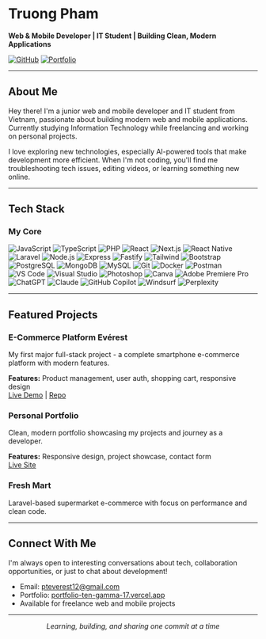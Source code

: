 # Truong Pham

**Web & Mobile Developer | IT Student | Building Clean, Modern Applications**

[![GitHub](https://img.shields.io/badge/GitHub-rustybrozen-111827?style=flat&logo=github)](https://github.com/rustybrozen)
[![Portfolio](https://img.shields.io/badge/Portfolio-Live-0f766e?style=flat)](https://portfolio-ten-gamma-17.vercel.app/)

---

## About Me

Hey there! I'm a junior web and mobile developer and IT student from Vietnam, passionate about building modern web and mobile applications. Currently studying Information Technology while freelancing and working on personal projects.

I love exploring new technologies, especially AI-powered tools that make development more efficient. When I'm not coding, you'll find me troubleshooting tech issues, editing videos, or learning something new online.


---

## Tech Stack

### My Core
![JavaScript](https://img.shields.io/badge/JavaScript-F7DF1E?style=flat&logo=javascript&logoColor=black)
![TypeScript](https://img.shields.io/badge/TypeScript-3178C6?style=flat&logo=typescript&logoColor=white)
![PHP](https://img.shields.io/badge/PHP-777BB4?style=flat&logo=php&logoColor=white)
![React](https://img.shields.io/badge/React-20232A?style=flat&logo=react&logoColor=61DAFB)
![Next.js](https://img.shields.io/badge/Next.js-000000?style=flat&logo=nextdotjs&logoColor=white)
![React Native](https://img.shields.io/badge/React_Native-20232A?style=flat&logo=react&logoColor=61DAFB)
![Laravel](https://img.shields.io/badge/Laravel-FF2D20?style=flat&logo=laravel&logoColor=white)
![Node.js](https://img.shields.io/badge/Node.js-43853D?style=flat&logo=nodedotjs&logoColor=white)
![Express](https://img.shields.io/badge/Express.js-404D59?style=flat&logo=express&logoColor=white)
![Fastify](https://img.shields.io/badge/Fastify-000000?style=flat&logo=fastify&logoColor=white)
![Tailwind](https://img.shields.io/badge/Tailwind_CSS-38B2AC?style=flat&logo=tailwind-css&logoColor=white)
![Bootstrap](https://img.shields.io/badge/Bootstrap-563D7C?style=flat&logo=bootstrap&logoColor=white)
![PostgreSQL](https://img.shields.io/badge/PostgreSQL-316192?style=flat&logo=postgresql&logoColor=white)
![MongoDB](https://img.shields.io/badge/MongoDB-4EA94B?style=flat&logo=mongodb&logoColor=white)
![MySQL](https://img.shields.io/badge/MySQL-005C84?style=flat&logo=mysql&logoColor=white)
![Git](https://img.shields.io/badge/Git-F05032?style=flat&logo=git&logoColor=white)
![Docker](https://img.shields.io/badge/Docker-2496ED?style=flat&logo=docker&logoColor=white)
![Postman](https://img.shields.io/badge/Postman-FF6C37?style=flat&logo=postman&logoColor=white)
![VS Code](https://img.shields.io/badge/VS_Code-007ACC?style=flat&logo=visual-studio-code&logoColor=white)
![Visual Studio](https://img.shields.io/badge/Visual_Studio-5C2D91?style=flat&logo=visual-studio&logoColor=white)
![Photoshop](https://img.shields.io/badge/Adobe_Photoshop-31A8FF?style=flat&logo=adobe-photoshop&logoColor=white)
![Canva](https://img.shields.io/badge/Canva-00C4CC?style=flat&logo=canva&logoColor=white)
![Adobe Premiere Pro](https://img.shields.io/badge/Adobe_Premiere_Pro-9999FF?style=flat&logo=adobe-premiere-pro&logoColor=white)
![ChatGPT](https://img.shields.io/badge/ChatGPT-74aa9c?style=flat&logo=openai&logoColor=white)
![Claude](https://img.shields.io/badge/Claude-CC9543?style=flat&logo=anthropic&logoColor=white)
![GitHub Copilot](https://img.shields.io/badge/GitHub%20Copilot-000000?style=flat&logo=github&logoColor=white)
![Windsurf](https://img.shields.io/badge/Windsurf-0EA5E9?style=flat&logoColor=white)
![Perplexity](https://img.shields.io/badge/Perplexity-1C1C1C?style=flat&logoColor=white)



---

## Featured Projects

### E-Commerce Platform Evérest
My first major full-stack project - a complete smartphone e-commerce platform with modern features.

**Features:** Product management, user auth, shopping cart, responsive design  
[Live Demo](http://rested.sytes.net) | [Repo](https://github.com/rustybrozen/EverestShop-readme)

### Personal Portfolio
Clean, modern portfolio showcasing my projects and journey as a developer.

**Features:** Responsive design, project showcase, contact form  
[Live Site](https://portfolio-ten-gamma-17.vercel.app/)

### Fresh Mart
Laravel-based supermarket e-commerce with focus on performance and clean code.


---



## Connect With Me

I'm always open to interesting conversations about tech, collaboration opportunities, or just to chat about development!

- Email: pteverest12@gmail.com
- Portfolio: [portfolio-ten-gamma-17.vercel.app](https://portfolio-ten-gamma-17.vercel.app/)
- Available for freelance web and mobile projects

---

<p align="center">
  <i>Learning, building, and sharing one commit at a time</i>
</p>
